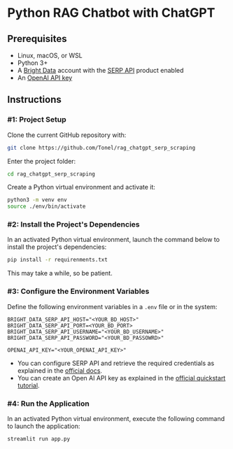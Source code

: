 # Python RAG Chatbot with ChatGPT

## Prerequisites

- Linux, macOS, or WSL
- Python 3+
- A [Bright Data](https://brightdata.com/) account with the [SERP API](https://brightdata.com/products/serp-api) product enabled
- An [OpenAI API key](https://platform.openai.com/api-keys)

## Instructions

### #1: Project Setup

Clone the current GitHub repository with:

```bash
git clone https://github.com/Tonel/rag_chatgpt_serp_scraping
```

Enter the project folder:

```bash
cd rag_chatgpt_serp_scraping
```

Create a Python virtual environment and activate it:

```bash
python3 -m venv env
source ./env/bin/activate
```

### #2: Install the Project's Dependencies

In an activated Python virtual environment, launch the command below to install the project's dependencies:

```bash
pip install -r requirenments.txt
```

This may take a while, so be patient.

### #3: Configure the Environment Variables

Define the following environment variables in a `.env` file or in the system:

```text
BRIGHT_DATA_SERP_API_HOST="<YOUR_BD_HOST>"
BRIGHT_DATA_SERP_API_PORT=<YOUR_BD_PORT>
BRIGHT_DATA_SERP_API_USERNAME="<YOUR_BD_USERNAME>"
BRIGHT_DATA_SERP_API_PASSWORD="<YOUR_BD_PASSOWRD>"

OPENAI_API_KEY="<YOUR_OPENAI_API_KEY>"
```

- You can configure SERP API and retrieve the required credentials as explained in the [official docs](https://docs.brightdata.com/scraping-automation/serp-api/introduction).
- You can create an Open AI API key as explained in the [official quickstart tutorial](https://platform.openai.com/docs/quickstart).

### #4: Run the Application
In an activated Python virtual environment, execute the following command to launch the application:
```bash
streamlit run app.py
```
